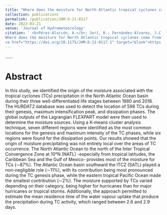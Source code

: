 ```yaml
---
title: "Where does the moisture for North Atlantic tropical cyclones come from?"
collection: publications
permalink: /publication/JHM-D-21-0117
date: 2022-03-21
venue: 'Journal of Hydrometeorology'
citation: ' <b>Pérez-Alarcón, A.</b>; Sorí, R.; Fernández-Alvarez, J.C.;  Nieto, R.; Gimeno, L. (2022).
Where does the moisture for North Atlantic tropical cyclones come from? <i>Journal of Hydrometeorology</i>, 23(3), 457–472,
<a href="https://doi.org/10.1175/JHM-D-21-0117.1" target="blank">https://doi.org/10.1175/JHM-D-21-0117.1</a>'
---
```


......  

# Abstract

In this study, we identified the origin of the moisture associated with the tropical cyclones (TCs) precipitation 
in the North Atlantic Ocean basin during their three well-differentiated life stages between 1980 and 2018. The
HURDAT2 database was used to detect the location of 598 TCs during their genesis, maximum intensification peak, and 
dissipation phases. The global outputs of the Lagrangian FLEXPART model were then used to determine the moisture sources. 
Using a K-means cluster analysis technique, seven different regions were identified as the most common locations for
the genesis and maximum intensity of the TC phases, while six regions were found for the dissipation points. Our results 
showed that the origin of moisture precipitating was not entirely local over the areas of TC occurrence. The North Atlantic
Ocean to the north of the Inter Tropical Convergence Zone at 10°N (NATL) -especially from tropical latitudes, the Caribbean 
Sea and the Gulf of Mexico- provides most of the moisture for TCs (∼87%). The Atlantic Ocean basin southward the ITCZ (SATL) 
played a non-negligible role (∼11%), with its contribution being most pronounced during the TC genesis phase, while the eastern 
tropical Pacific Ocean made the smallest contribution (∼2%). The moisture supported by TCs varied depending on their category,
being higher for hurricanes than for major hurricanes or tropical storms. Additionally, the approach permitted to estimate the 
mean residence time of the water vapour uptake that produce the precipitation during TC activity, which ranged between 2.6 and 2.9 days.
